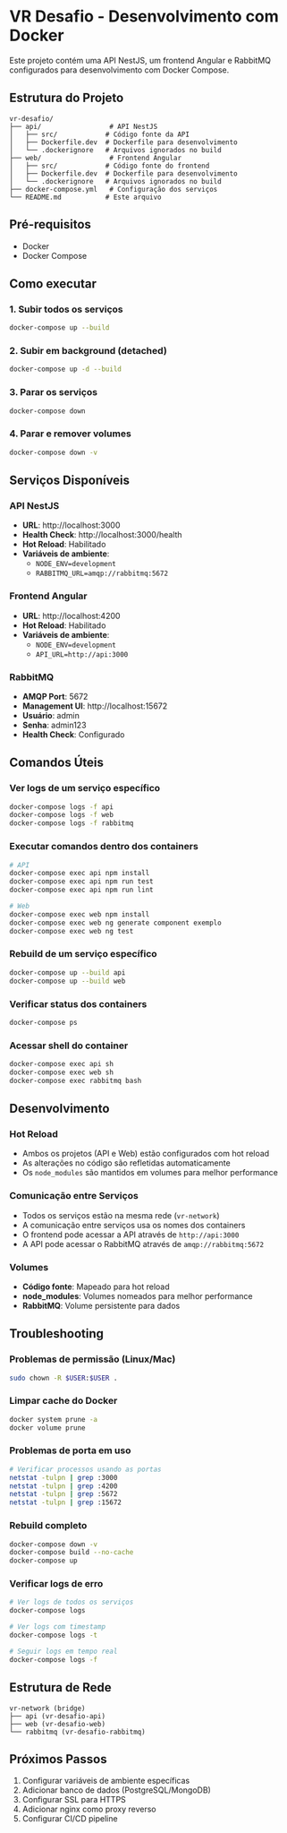 # VR Desafio - Desenvolvimento com Docker

Este projeto contém uma API NestJS, um frontend Angular e RabbitMQ configurados para desenvolvimento com Docker Compose.

## Estrutura do Projeto

```
vr-desafio/
├── api/                 # API NestJS
│   ├── src/            # Código fonte da API
│   ├── Dockerfile.dev  # Dockerfile para desenvolvimento
│   └── .dockerignore   # Arquivos ignorados no build
├── web/                 # Frontend Angular
│   ├── src/            # Código fonte do frontend
│   ├── Dockerfile.dev  # Dockerfile para desenvolvimento
│   └── .dockerignore   # Arquivos ignorados no build
├── docker-compose.yml   # Configuração dos serviços
└── README.md           # Este arquivo
```

## Pré-requisitos

- Docker
- Docker Compose

## Como executar

### 1. Subir todos os serviços

```bash
docker-compose up --build
```

### 2. Subir em background (detached)

```bash
docker-compose up -d --build
```

### 3. Parar os serviços

```bash
docker-compose down
```

### 4. Parar e remover volumes

```bash
docker-compose down -v
```

## Serviços Disponíveis

### API NestJS
- **URL**: http://localhost:3000
- **Health Check**: http://localhost:3000/health
- **Hot Reload**: Habilitado
- **Variáveis de ambiente**:
  - `NODE_ENV=development`
  - `RABBITMQ_URL=amqp://rabbitmq:5672`

### Frontend Angular
- **URL**: http://localhost:4200
- **Hot Reload**: Habilitado
- **Variáveis de ambiente**:
  - `NODE_ENV=development`
  - `API_URL=http://api:3000`

### RabbitMQ
- **AMQP Port**: 5672
- **Management UI**: http://localhost:15672
- **Usuário**: admin
- **Senha**: admin123
- **Health Check**: Configurado

## Comandos Úteis

### Ver logs de um serviço específico
```bash
docker-compose logs -f api
docker-compose logs -f web
docker-compose logs -f rabbitmq
```

### Executar comandos dentro dos containers
```bash
# API
docker-compose exec api npm install
docker-compose exec api npm run test
docker-compose exec api npm run lint

# Web
docker-compose exec web npm install
docker-compose exec web ng generate component exemplo
docker-compose exec web ng test
```

### Rebuild de um serviço específico
```bash
docker-compose up --build api
docker-compose up --build web
```

### Verificar status dos containers
```bash
docker-compose ps
```

### Acessar shell do container
```bash
docker-compose exec api sh
docker-compose exec web sh
docker-compose exec rabbitmq bash
```

## Desenvolvimento

### Hot Reload
- Ambos os projetos (API e Web) estão configurados com hot reload
- As alterações no código são refletidas automaticamente
- Os `node_modules` são mantidos em volumes para melhor performance

### Comunicação entre Serviços
- Todos os serviços estão na mesma rede (`vr-network`)
- A comunicação entre serviços usa os nomes dos containers
- O frontend pode acessar a API através de `http://api:3000`
- A API pode acessar o RabbitMQ através de `amqp://rabbitmq:5672`

### Volumes
- **Código fonte**: Mapeado para hot reload
- **node_modules**: Volumes nomeados para melhor performance
- **RabbitMQ**: Volume persistente para dados

## Troubleshooting

### Problemas de permissão (Linux/Mac)
```bash
sudo chown -R $USER:$USER .
```

### Limpar cache do Docker
```bash
docker system prune -a
docker volume prune
```

### Problemas de porta em uso
```bash
# Verificar processos usando as portas
netstat -tulpn | grep :3000
netstat -tulpn | grep :4200
netstat -tulpn | grep :5672
netstat -tulpn | grep :15672
```

### Rebuild completo
```bash
docker-compose down -v
docker-compose build --no-cache
docker-compose up
```

### Verificar logs de erro
```bash
# Ver logs de todos os serviços
docker-compose logs

# Ver logs com timestamp
docker-compose logs -t

# Seguir logs em tempo real
docker-compose logs -f
```

## Estrutura de Rede

```
vr-network (bridge)
├── api (vr-desafio-api)
├── web (vr-desafio-web)
└── rabbitmq (vr-desafio-rabbitmq)
```

## Próximos Passos

1. Configurar variáveis de ambiente específicas
2. Adicionar banco de dados (PostgreSQL/MongoDB)
3. Configurar SSL para HTTPS
4. Adicionar nginx como proxy reverso
5. Configurar CI/CD pipeline